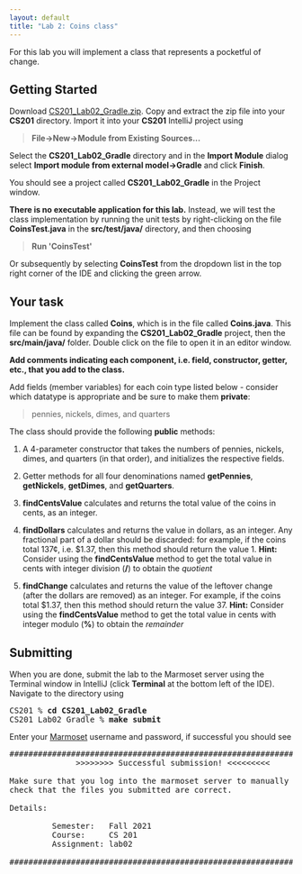 ```yaml
---
layout: default
title: "Lab 2: Coins class"
---
```


For this lab you will implement a class that represents a pocketful of change.

## Getting Started

Download [CS201\_Lab02\_Gradle.zip](CS201_Lab02_Gradle.zip). Copy and extract the zip file into your **CS201** directory. Import it into your **CS201** IntelliJ project using

> **File&rarr;New&rarr;Module from Existing Sources...**

Select the **CS201\_Lab02\_Gradle** directory and in the **Import Module** dialog select **Import module from external model&rarr;Gradle** and click **Finish**.

You should see a project called **CS201\_Lab02\_Gradle** in the Project window.

**There is no executable application for this lab.** Instead, we will test the class implementation by running the unit tests by right-clicking on the file **CoinsTest.java** in the **src/test/java/** directory, and then choosing

> **Run 'CoinsTest'**

Or subsequently by selecting **CoinsTest** from the dropdown list in the top right corner of the IDE and clicking the green arrow.

## Your task

Implement the class called **Coins**, which is in the file called **Coins.java**. This file can be found by expanding the **CS201\_Lab02\_Gradle** project, then the **src/main/java/** folder. Double click on the file to open it in an editor window.

**Add comments indicating each component, i.e. field, constructor, getter, etc., that you add to the class.**

Add fields (member variables) for each coin type listed below - consider which datatype is appropriate and be sure to make them **private**:

> pennies, nickels, dimes, and quarters

The class should provide the following **public** methods:

1.  A 4-parameter constructor that takes the numbers of pennies, nickels, dimes, and quarters (in that order), and initializes the respective fields.

2.  Getter methods for all four denominations named **getPennies**, **getNickels**, **getDimes**, and **getQuarters**.

3.  **findCentsValue** calculates and returns the total value of the coins in cents, as an integer.

4.  **findDollars** calculates and returns the value in dollars, as an integer. Any fractional part of a dollar should be discarded: for example, if the coins total 137¢, i.e. $1.37, then this method should return the value 1. **Hint:** Consider using the **findCentsValue** method to get the total value in cents with integer division (**/**) to obtain the *quotient*

5.  **findChange** calculates and returns the value of the leftover change (after the dollars are removed) as an integer. For example, if the coins total $1.37, then this method should return the value 37. **Hint:** Consider using the **findCentsValue** method to get the total value in cents with integer modulo (**%**) to obtain the *remainder*

## Submitting

When you are done, submit the lab to the Marmoset server using the Terminal window in IntelliJ (click **Terminal** at the bottom left of the IDE). Navigate to the directory using

<pre>
CS201 % <b>cd CS201_Lab02_Gradle</b>
CS201_Lab02_Gradle % <b>make submit</b>
</pre>

Enter your [Marmoset](https://cs.ycp.edu/marmoset) username and password, if successful you should see

<pre>
######################################################################
              >>>>>>>> Successful submission! <<<<<<<<<

Make sure that you log into the marmoset server to manually
check that the files you submitted are correct.

Details:

         Semester:   Fall 2021
         Course:     CS 201
         Assignment: lab02

######################################################################
</pre>
